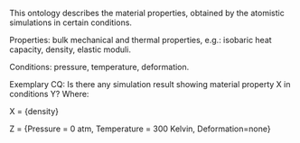 This ontology describes the material properties, obtained by the atomistic simulations in certain conditions.

Properties: bulk mechanical and thermal properties, e.g.: isobaric heat capacity, density, elastic moduli.

Conditions: pressure, temperature, deformation.

Exemplary CQ:
Is there any simulation result showing material property X in conditions Y? Where:

X = {density}

Z = {Pressure = 0 atm, Temperature = 300 Kelvin, Deformation=none}  
